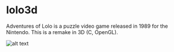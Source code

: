 # lolo3d
Adventures of Lolo is a puzzle video game released in 1989 for the Nintendo. This is a remake in 3D (C, OpenGL).

![alt text](https://raw.githubusercontent.com/JosteinTopland/lolo/main/lolo.jpg)
